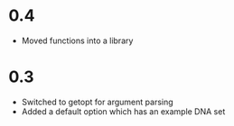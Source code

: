 # 0.4
- Moved functions into a library

# 0.3
- Switched to getopt for argument parsing
- Added a default option which has an example DNA set
